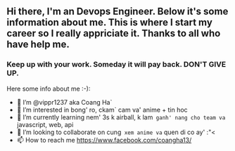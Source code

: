 ## Hi there, I'm an Devops Engineer. Below it's some information about me. This is where I start my career so I really appriciate it. Thanks to all who have help me.
### Keep up with your work. Someday it will pay back. DON'T GIVE UP.
Here some info about me :-):
- 👋 I’m @vippr1237 aka Coang Ha`
- 👀 I’m interested in bong' ro, ckam` cam va' anime + tin hoc
- 🌱 I’m currently learning nem' 3s k airball, k lam` ganh' nang cho team va` javascript, web, api
- 💞️ I’m looking to collaborate on cung` xem anime va` quen di co ay' :"<
- 📫 How to reach me https://www.facebook.com/coangha13/

<!---
vippr1237/vippr1237 is a ✨ special ✨ repository because its `README.md` (this file) appears on your GitHub profile.
You can click the Preview link to take a look at your changes.
--->
